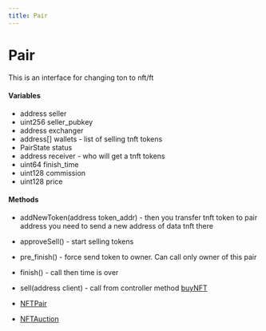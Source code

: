 ```yaml
---
title: Pair
---
```


Pair
========
This is an interface for changing ton to nft/ft

#### Variables
* address seller
* uint256 seller_pubkey
* address exchanger
* address[] wallets - list of selling tnft tokens
* PairState status
* address receiver - who will get a tnft tokens
* uint64 finish_time
* uint128 commission
* uint128 price

#### Methods
* addNewToken(address token_addr) - then you transfer tnft token to pair address you need to send a new address of data tnft there
* approveSell() - start selling tokens
* pre_finish() - force send token to owner. Can call only owner of this pair
* finish() - call then time is over
* sell(address client) - call from controller method [buyNFT](/contracts/controller#methods-4)



* [NFTPair](/contracts/pair/NFTPair.md)
* [NFTAuction](/contracts/pair/NFTAuction.md)